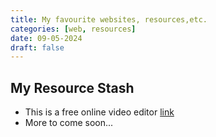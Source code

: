 ```yaml
---
title: My favourite websites, resources,etc.
categories: [web, resources]
date: 09-05-2024
draft: false
---
```


## My Resource Stash

- This is a free online video editor [link](https://videoinu.com/)
- More to come soon...